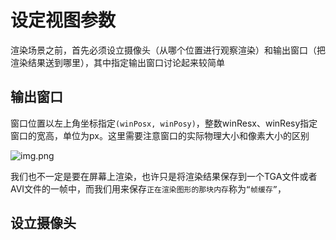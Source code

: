 # 设定视图参数

渲染场景之前，首先必须设立摄像头（从哪个位置进行观察渲染）和输出窗口（把渲染结果送到哪里），其中指定输出窗口讨论起来较简单

## 输出窗口

窗口位置以左上角坐标指定`(winPosx, winPosy)`，整数winResx、winResy指定窗口的宽高，单位为px。这里需要注意窗口的实际物理大小和像素大小的区别

![img.png](/imgs/visual/3d-math/3d-math-2.png)

我们也不一定是要在屏幕上渲染，也许只是将渲染结果保存到一个TGA文件或者AVI文件的一帧中，而我们用来保存`正在渲染图形的那块内存`称为`“帧缓存”`，


## 设立摄像头
